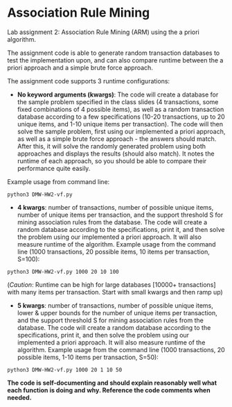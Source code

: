 # Association Rule Mining

Lab assignment 2: Association Rule Mining (ARM) using the a priori algorithm.

The assignment code is able to generate random transaction databases to test the implementation upon, and can also compare runtime between the a priori approach and a simple brute force approach.

The assignment code supports 3 runtime configurations:

* **No keyword arguments (kwargs)**: The code will create a database for the sample problem specified in the class slides (4 transactions, some fixed combinations of 4 possible items), as well as a random transaction database according to a few specifications (10-20 transactions, up to 20 unique items, and 1-10 unique items per transaction). The code will then solve the sample problem, first using our implemented a priori approach, as well as a simple brute force approach - the answers should match. After this, it will solve the randomly generated problem using both approaches and displays the results (should also match). It notes the runtime of each approach, so you should be able to compare their performance quite easily.

Example usage from command line:

```
python3 DMW-HW2-vf.py
```

* **4 kwargs**: number of transactions, number of possible unique items, number of unique items per transaction, and the support threshold S for mining association rules from the database. The code will create a random database according to the specifications, print it, and then solve the problem using our implemented a priori approach. It will also measure runtime of the algorithm. Example usage from the command line (1000 transactions, 20 possible items, 10 items per transaction, S=100):

```
python3 DMW-HW2-vf.py 1000 20 10 100
```

(*Caution*: Runtime can be high for large databases [10000+ transactions] with many items per transaction. Start with small kwargs and then ramp up)


* **5 kwargs**: number of transactions, number of possible unique items, lower & upper bounds for the number of unique items per transaction, and the support threshold S for mining association rules from the database. The code will create a random database according to the specifications, print it, and then solve the problem using our implemented a priori approach. It will also measure runtime of the algorithm. Example usage from the command line (1000 transactions, 20 possible items, 1-10 items per transaction, S=50):

```
python3 DMW-HW2-vf.py 1000 20 1 10 50
```

**The code is self-documenting and should explain reasonably well what each function is doing and why. Reference the code comments when needed.**